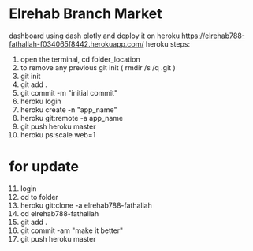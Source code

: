# Elrehab Branch Market
dashboard using dash plotly and deploy it on heroku 
https://elrehab788-fathallah-f034065f8442.herokuapp.com/
heroku steps:

1) open the terminal, cd folder_location
2) to remove any previous git init  ( rmdir /s /q .git ) 
3) git init 
4) git add . 
5) git commit -m "initial commit"
6) heroku login
7) heroku create -n "app_name"
8) heroku git:remote -a app_name
9) git push heroku master
10) heroku ps:scale web=1
# for update
11) login
12) cd to folder
13) heroku git:clone -a elrehab788-fathallah
14) cd elrehab788-fathallah
15) git add .
16) git commit -am "make it better"
17) git push heroku master
